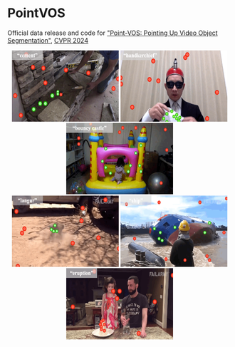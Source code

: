 # PointVOS
Official data release and code for ["Point-VOS: Pointing Up Video Object Segmentation"](https://pointvos.github.io/), [CVPR 2024](cvpr2023.thecvf.com)

<div align="center">
  <img src="assets/teaser/kinetics/0bc07337743ba8a989eb940729daa1bc.gif" alt="teaser_1" width="240px" height="160px"/>  
  <img src="assets/teaser/kinetics/a8341fa97ad40719aa4973384e047a8e.gif" alt="teaser_2" width="240px" height="160px"/>  
  <img src="assets/teaser/kinetics/0d05fa3d5029996fc451030f8685f793.gif" alt="teaser_3" width="240px" height="160px"/>
</div>
<be>
<div align="center">
  <img src="assets/teaser/oops/48f59dad571e07dd2b218e87d0170e9f.gif" alt="teaser_4" width="240px" height="160px"/>  
  <img src="assets/teaser/oops/e90e92088e7e8bdf59daaec46cf76ac3.gif" alt="teaser_5" width="240px" height="160px"/>  
  <img src="assets/teaser/oops/3c2f8b46c4ae5794161da1759cd61d91.gif" alt="teaser_6" width="240px" height="160px"/>
</div>



